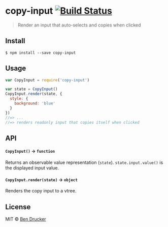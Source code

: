 # copy-input [![Build Status](https://travis-ci.org/bendrucker/copy-input.svg?branch=master)](https://travis-ci.org/bendrucker/copy-input)

> Render an input that auto-selects and copies when clicked


## Install

```
$ npm install --save copy-input
```


## Usage

```js
var CopyInput = require('copy-input')

var state = CopyInput()
CopyInput.render(state, {
  style: {
    background: 'blue'
  }
})
//=> ...
//=> renders readonly input that copies itself when clicked
```

## API

#### `CopyInput()` -> `function`

Returns an observable value representation (`state`). `state.input.value()` is the displayed input value.

#### `CopyInput.render(state)` -> `object`

Renders the copy input to a vtree.


## License

MIT © [Ben Drucker](http://bendrucker.me)
